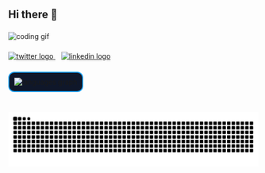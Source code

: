 <h2>Hi there 👋</h2>

###

<img src="https://media.giphy.com/media/qgQUggAC3Pfv687qPC/giphy.gif" height="200" alt="coding gif" />

###

<!-- Social Links -->
<a href="https://x.com/Khurd_Tejas" target="_blank">
  <img src="https://img.shields.io/badge/Twitter-0f172a?style=for-the-badge&logo=twitter&logoColor=1DA1F2" height="35" alt="twitter logo" />
</a>
&nbsp;&nbsp;
<a href="https://www.linkedin.com/in/tejas-s-khurd/" target="_blank">
  <img src="https://img.shields.io/badge/LinkedIn-0f172a?style=for-the-badge&logo=linkedin&logoColor=0A66C2" height="35" alt="linkedin logo" />
</a>

###

<!-- Languages Widget -->
<p>
  <img src="https://github-readme-stats.vercel.app/api/top-langs?username=Tejas-Khurd-dev&layout=compact&langs_count=6&theme=blue_navy&hide_border=true&cache_seconds=1800" 
       height="160" 
       style="background:#0f172a; border:2px solid #1DA1F2; border-radius:12px; padding:10px;" 
       alt="languages graph" />
</p>

###

<br clear="both">

<!-- Snake animation (centered only) -->
<div align="center">
  <img src="https://raw.githubusercontent.com/Tejas-Khurd-dev/Tejas-Khurd-dev/output/snake.svg" alt="Snake animation" />
</div>
